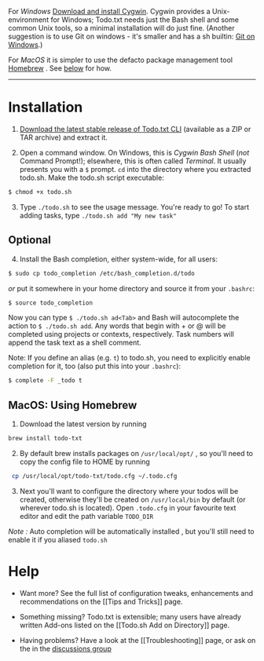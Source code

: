 
For *Windows* [Download and install Cygwin](https://cygwin.com/install.html). Cygwin provides a Unix-environment for Windows; Todo.txt needs just the Bash shell and some common Unix tools, so a minimal installation will do just fine. (Another suggestion is to use Git on windows - it's smaller and has a sh builtin: [Git on Windows](https://git-scm.com).)

For *MacOS* it is simpler to use the defacto package management tool [Homebrew](https://brew.sh) . See [below](#macos-using-homebrew) for how.

---

# Installation

1. [Download the latest stable release of Todo.txt CLI](http://github.com/todotxt/todo.txt-cli/releases) (available as a ZIP or TAR archive) and extract it.

2. Open a command window. On Windows, this is _Cygwin Bash Shell_ (_not_ Command Prompt!); elsewhere, this is often called _Terminal_. It usually presents you with a `$` prompt. `cd` into the directory where you extracted todo.sh. Make the todo.sh script executable:

```bash
$ chmod +x todo.sh
```

3. Type `./todo.sh` to see the usage message. You're ready to go!  To start adding tasks, type `./todo.sh add "My new task"`

## Optional

4.  Install the Bash completion, either system-wide, for all users:

```bash
$ sudo cp todo_completion /etc/bash_completion.d/todo
```

_or_ put it somewhere in your home directory and source it from your `.bashrc`:

```bash
$ source todo_completion
```

Now you can type `$ ./todo.sh ad<Tab>` and Bash will autocomplete the action to `$ ./todo.sh add`. Any words that begin with + or @ will be completed using projects or contexts, respectively. Task numbers will append the task text as a shell comment.

Note: If you define an alias (e.g. `t`) to todo.sh, you need to explicitly enable completion for it, too (also put this into your `.bashrc`):

```bash
$ complete -F _todo t
```

## MacOS: Using Homebrew

1. Download the latest version by running 
```bash 
brew install todo-txt
```

2. By default brew installs packages on `/usr/local/opt/` , so you'll need to copy the config file to HOME by running 
```bash
 cp /usr/local/opt/todo-txt/todo.cfg ~/.todo.cfg 
```

3. Next you'll want to configure the directory where your todos will be created, otherwise they'll be created on ` /usr/local/bin ` by default (or wherever todo.sh is located). Open `.todo.cfg` in your favourite text editor and edit the path variable `TODO_DIR`

*Note :* Auto completion will be automatically installed , but you'll still need to enable it if you aliased `todo.sh` 

# Help 


- Want more? See the full list of configuration tweaks, enhancements and recommendations on the [[Tips and Tricks]] page.

- Something missing? Todo.txt is extensible; many users have already written Add-ons listed on the [[Todo.sh Add on Directory]] page.

- Having problems? Have a look at the [[Troubleshooting]] page, or ask on the in the [discussions group](https://github.com/todotxt/todo.txt-cli/discussions)
